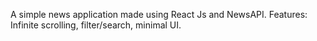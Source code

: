 A simple news application made using React Js and NewsAPI.
Features: Infinite scrolling, filter/search, minimal UI.
